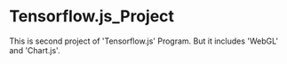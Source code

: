 # Tensorflow.js_Project
This is second project of 'Tensorflow.js' Program. But it includes 'WebGL' and 'Chart.js'.
